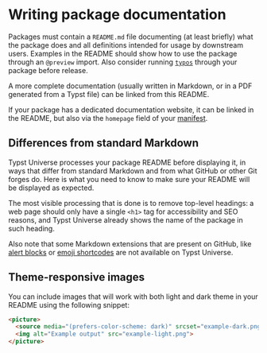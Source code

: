 # Writing package documentation

Packages must contain a `README.md` file documenting (at least briefly) what the
package does and all definitions intended for usage by downstream users.
Examples in the README should show how to use the package through an `@preview`
import. Also consider running [`typos`][typos] through your package before
release.

A more complete documentation (usually written in Markdown, or in a PDF
generated from a Typst file) can be linked from this README.

If your package has a dedicated documentation website, it can be linked in the
README, but also via the `homepage` field of your [manifest].

## Differences from standard Markdown

Typst Universe processes your package README before displaying it,
in ways that differ from standard Markdown and from what GitHub or other
Git forges do. Here is what you need to know to make sure your README
will be displayed as expected.

The most visible processing that is done is to remove top-level headings: a web
page should only have a single `<h1>` tag for accessibility and SEO reasons, and
Typst Universe already shows the name of the package in such heading.

Also note that some Markdown extensions that are present on GitHub, like
[alert blocks] or [emoji shortcodes] are not available on Typst Universe.

## Theme-responsive images

You can include images that will work with both light and dark theme in your README
using the following snippet:

```html
<picture>
  <source media="(prefers-color-scheme: dark)" srcset="example-dark.png">
  <img alt="Example output" src="example-light.png">
</picture>
```

[typos]: https://github.com/crate-ci/typos
[manifest]: manifest.md
[alert blocks]: https://docs.github.com/en/get-started/writing-on-github/getting-started-with-writing-and-formatting-on-github/basic-writing-and-formatting-syntax#alerts
[emoji shortcodes]: https://docs.github.com/en/get-started/writing-on-github/getting-started-with-writing-and-formatting-on-github/basic-writing-and-formatting-syntax#using-emojis
